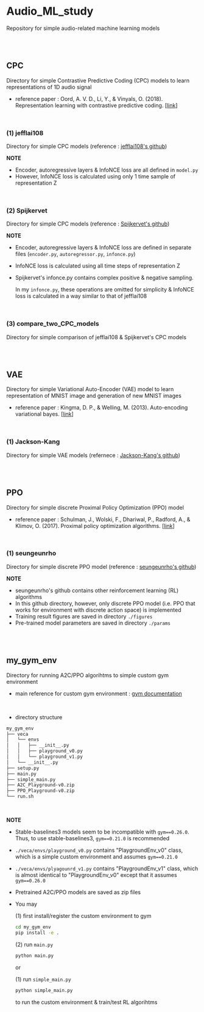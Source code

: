 # Audio_ML_study

Repository for simple audio-related machine learning models

<br/>
<br/>

## CPC

Directory for simple Contrastive Predictive Coding (CPC) models to learn representations of 1D audio signal
* reference paper : Oord, A. V. D., Li, Y., & Vinyals, O. (2018). Representation learning with contrastive predictive coding. [[link](https://arxiv.org/abs/1807.03748)]

<br/>

### (1) jefflai108

Directory for simple CPC models (reference : [jefflai108's github](https://github.com/jefflai108/Contrastive-Predictive-Coding-PyTorch))

**NOTE**
  * Encoder, autoregressive layers & InfoNCE loss are all defined in `model.py`
  * However, InfoNCE loss is calculated using only 1 time sample of representation Z

<br/>

### (2) Spijkervet

Directory for simple CPC models (reference : [Spijkervet's github](https://github.com/Spijkervet/contrastive-predictive-coding))

**NOTE**
  * Encoder, autoregressive layers & InfoNCE loss are defined in separate files (`encoder.py`, `autoregressor.py`, `infonce.py`)
  * InfoNCE loss is calculated using all time steps of representation Z
  * Spijkervet's infonce.py contains complex positive & negative sampling.
    
    In my `infonce.py`, these operations are omitted for simplicity & InfoNCE loss is calculated in a way similar to that of jefflai108

<br/>

### (3) compare_two_CPC_models

Directory for simple comparison of jefflai108 & Spijkervet's CPC models


<br/>
<br/>


## VAE

Directory for simple Variational Auto-Encoder (VAE) model to learn representation of MNIST image and generation of new MNIST images
* reference paper : Kingma, D. P., & Welling, M. (2013). Auto-encoding variational bayes. [[link](https://arxiv.org/abs/1312.6114)]

<br/>

### (1) Jackson-Kang

Directory for simple VAE models (refernece : [Jackson-Kang's github](https://github.com/Jackson-Kang/Pytorch-VAE-tutorial))


<br/>
<br/>


## PPO

Directory for simple discrete Proximal Policy Optimization (PPO) model 
* reference paper : Schulman, J., Wolski, F., Dhariwal, P., Radford, A., & Klimov, O. (2017). Proximal policy optimization algorithms. [[link](https://arxiv.org/abs/1707.06347)]

<br/>

### (1) seungeunrho

Directory for simple discrete PPO model (reference : [seungeunrho's github](https://github.com/seungeunrho/minimalRL))

**NOTE**
  * seungeunrho's github contains other reinforcement learning (RL) algorithms
  * In this github directory, however, only discrete PPO model (i.e. PPO that works for environment with discrete action space) is implemented
  * Training result figures are saved in directory `./figures`
  * Pre-trained model parameters are saved in directory `./params`
  
  
<br/>
<br/>


## my_gym_env

Directory for running A2C/PPO algorihtms to simple custom gym environment
* main reference for custom gym environment : [gym documentation](https://www.gymlibrary.dev/content/environment_creation/)


<br/>

* directory structure
~~~bash
my_gym_env
├── veca
│   └── envs
│   │   ├── __init__.py
│   │   ├── playground_v0.py
│   │   └── playground_v1.py 
│   └── __init__.py
├── setup.py
├── main.py
├── simple_main.py
├── A2C_Playground-v0.zip
├── PPO_Playground-v0.zip
└── run.sh
~~~ 

<br/>


**NOTE**
  * Stable-baselines3 models seem to be incompatible with `gym==0.26.0`. Thus, to use stable-baselines3, `gym==0.21.0` is recommended
  * `./veca/envs/playground_v0.py` contains "PlaygroundEnv_v0" class, which is a simple custom environment and assumes `gym==0.21.0`
  * `./veca/envs/plyagounrd_v1.py` contains "PlaygroundEnv_v1" class, which is almost identical to "PlaygroundEnv_v0" except that it assumes `gym==0.26.0`
  * Pretrained A2C/PPO models are saved as zip files
  * You may
    
    (1) first install/register the custom environment to gym
    ~~~bash
    cd my_gym_env
    pip install -e .
    ~~~
    (2) run `main.py`
    ~~~bash
    python main.py
    ~~~
    
    or
    
    (1) run `simple_main.py`
    ~~~bash
    python simple_main.py
    ~~~
    to run the custom environment & train/test RL algorihtms
